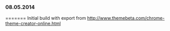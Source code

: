 ### 08.05.2014
=======
Initial build with export from http://www.themebeta.com/chrome-theme-creator-online.html
